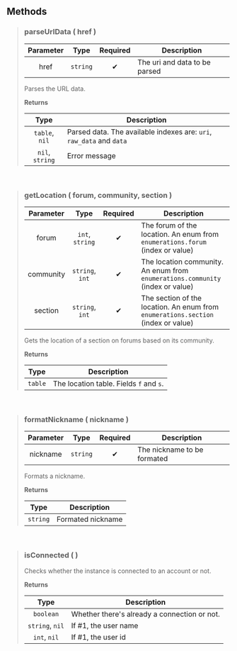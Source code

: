 ## Methods
>### parseUrlData ( href )
>| Parameter | Type | Required | Description |
>| :-: | :-: | :-: | - |
>| href | `string` | ✔ | The uri and data to be parsed |
>
>Parses the URL data.
>
>**Returns**
>
>| Type | Description |
>| :-: | - |
>| `table`, `nil` | Parsed data. The available indexes are: `uri`, `raw_data` and `data` |
>| `nil`, `string` | Error message |
>

 
>### getLocation ( forum, community, section )
>| Parameter | Type | Required | Description |
>| :-: | :-: | :-: | - |
>| forum | `int`, `string` | ✔ | The forum of the location. An enum from `enumerations.forum` (index or value) |
>| community | `string`, `int` | ✔ | The location community. An enum from `enumerations.community` (index or value) |
>| section | `string`, `int` | ✔ | The section of the location. An enum from `enumerations.section` (index or value) |
>
>Gets the location of a section on forums based on its community.
>
>**Returns**
>
>| Type | Description |
>| :-: | - |
>| `table` | The location table. Fields `f` and `s`. |
>

 
>### formatNickname ( nickname )
>| Parameter | Type | Required | Description |
>| :-: | :-: | :-: | - |
>| nickname | `string` | ✔ | The nickname to be formated |
>
>Formats a nickname.
>
>**Returns**
>
>| Type | Description |
>| :-: | - |
>| `string` | Formated nickname |
>

 
>### isConnected (  )
>Checks whether the instance is connected to an account or not.
>
>**Returns**
>
>| Type | Description |
>| :-: | - |
>| `boolean` | Whether there's already a connection or not. |
>| `string`, `nil` | If #1, the user name |
>| `int`, `nil` | If #1, the user id |
>

